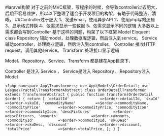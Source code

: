 #laravel构架
对于之前的MVC框架，写程序的时候，会导致controller过去肥大，后期不容易维护，所以以下整理了适合于开发项目的构架，有助于代码整洁、清晰。
##Controller过于肥大
1、发送Email，使用异步API
2、使用php写的逻辑
3、显示格式转换
4、依需求显示一些数据
5、依需求显示不同的逻辑
大多数以上需求都会写到Controller
基于这样的问题，构架了以下框架
Model      Eloquent class
Repository 辅助model，处理数据库逻辑，然后注入到service。
Service    辅助controller，处理商业逻辑，然后注入到controller。
Controller 接收HTTP request，调用其他service。
Transform  处理接口显示逻辑

Model、Repository、Service、Transform 都是建在App目录下，

Controller 是注入 Service ， Service是注入 Repository， Repository注入Model

``<?php
namespace App\Transformers;
use App\Models\OrderDetail;
use League\Fractal\TransformerAbstract;
class OrderDetailTransformer extends TransformerAbstract
{
    public function transform(OrderDetail $order)
    {
        return [
            'detailId'              =>$order->detailId,
            'skuId'                 =>$order->skuId,
            'commodityName'         =>$order->commodityName,
            'commodityPrice'        =>$order->commodityPrice,
            'commodityIcon'         =>$order->commodityIcon,
            'descPictures'          =>$order->descPictures,
            'amounts'               =>$order->amounts,
            'commodityId'           =>$order->commodityId,
            'skuDesc'               =>$order->skuDesc,
            'discount'              =>$order->discount,
            'totalPrice'            =>$order->totalPrice,
        ];
    }
}
``


